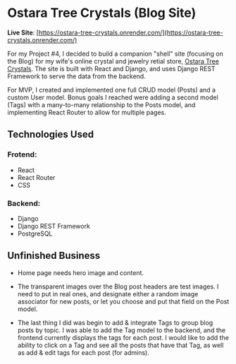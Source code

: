 # Ostara Tree Crystals (Blog Site)

**Live Site**: [https://ostara-tree-crystals.onrender.com/](https://ostara-tree-crystals.onrender.com/)

For my Project #4, I decided to build a companion "shell" site (focusing on the Blog) for my wife's online crystal and jewelry retial store, [Ostara Tree Crystals](https://ostaratreecrystals.square.site/). The site is built with React and Django, and uses Django REST Framework to serve the data from the backend.

For MVP, I created and implemented one full CRUD model (Posts) and a custom User model. Bonus goals I reached were adding a second model (Tags) with a many-to-many relationship to the Posts model, and implementing React Router to allow for multiple pages.

## Technologies Used

### Frotend:

- React
- React Router
- CSS

### Backend:

- Django
- Django REST Framework
- PostgreSQL

## Unfinished Business

- Home page needs hero image and content.

- The transparent images over the Blog post headers are test images. I need to put in real ones, and designate either a random image associator for new posts, or let you choose and put that field on the Post model.

- The last thing I did was begin to add & integrate Tags to group blog posts by topic. I was able to add the Tag model to the backend, and the frontend currently displays the tags for each post. I would like to add the ability to click on a Tag and see all the posts that have that Tag, as well as add & edit tags for each post (for admins).
